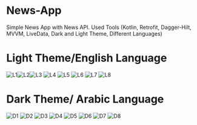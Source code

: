 # News-App
Simple News App with News API.
Used Tools (Kotlin, Retrofit, Dagger-Hilt, MVVM, LiveData, Dark and Light Theme, Different Languages)

# Light Theme/English Language


![L1](https://github.com/Ibtehal-Thabet/News-App/assets/55961675/3dc37fab-b4e0-4ad5-885a-b2bf62a16606)![L2](https://github.com/Ibtehal-Thabet/News-App/assets/55961675/bea701bb-38f0-4dd9-9293-29ed645228fa)![L3](https://github.com/Ibtehal-Thabet/News-App/assets/55961675/87005d57-3734-4d6d-823d-f846d77e15ac) ![L4](https://github.com/Ibtehal-Thabet/News-App/assets/55961675/d1f9ff1f-8d67-4096-9b10-692a87fbfd3d)
![L5](https://github.com/Ibtehal-Thabet/News-App/assets/55961675/426e7d5d-9743-4315-ad9c-327eae87efcf) ![L6](https://github.com/Ibtehal-Thabet/News-App/assets/55961675/e8e65f9f-0898-4d41-aa2b-3b306d2328a5) ![L7](https://github.com/Ibtehal-Thabet/News-App/assets/55961675/809ec4bc-6753-47e8-aa40-75926c870ac6) ![L8](https://github.com/Ibtehal-Thabet/News-App/assets/55961675/850728d5-ff2d-428f-9113-3145170ad89c)


# Dark Theme/ Arabic Language

![D1](https://github.com/Ibtehal-Thabet/News-App/assets/55961675/20d0f2f8-a8cd-42ed-b94f-7734f84905f0) ![D2](https://github.com/Ibtehal-Thabet/News-App/assets/55961675/548c7555-b28d-413d-b070-284ba1ba2e06)
![D3](https://github.com/Ibtehal-Thabet/News-App/assets/55961675/c0f71e96-02b4-4e0f-9c06-685e4397eb29) ![D4](https://github.com/Ibtehal-Thabet/News-App/assets/55961675/c157b360-9c50-4dc3-8aed-5e62cc907a0b)
![D5](https://github.com/Ibtehal-Thabet/News-App/assets/55961675/1fdaa627-b886-4cd8-8959-a7cfb7e1994e) ![D6](https://github.com/Ibtehal-Thabet/News-App/assets/55961675/9a902c67-e7b5-44ba-9fec-6c331bf8934d)
![D7](https://github.com/Ibtehal-Thabet/News-App/assets/55961675/445191e9-9bcb-402f-9544-33ffe48e9b90) ![D8](https://github.com/Ibtehal-Thabet/News-App/assets/55961675/9400cfd5-70b8-49a8-b497-c30acfab13da)
